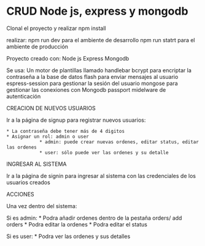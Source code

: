 # CRUD Node js, express y mongodb

Clonal el proyecto y realizar npm install

realizar: 
    npm run dev para el ambiente de desarrollo
    npm run statrt para el ambiente de producción

Proyecto creado con:
    Node js
    Express
    Mongodb

Se usa: 
    Un motor de plantillas llamado handlebar
    bcrypt para encriptar la contraseña a la base de datos
    flash para enviar mensajes al usuario
    espress-session para gestionar la sesión del usuario
    mongose para gestionar las conexiones con Mongodb
    passport midelware de autenticación

CREACION DE NUEVOS USUARIOS

Ir a la página de signup para registrar nuevos usuarios:

    * La contraseña debe tener más de 4 digitos
    * Asignar un rol: admin o user
                * admin: puede crear nuevas ordenes, editar status, editar las ordenes
                * user: sólo puede ver las ordenes y su detalle

INGRESAR AL SISTEMA

Ir a la página de signin para ingresar al sistema con las credenciales de los usuarios creados


ACCIONES

Una vez dentro del sistema:

Si es admin:
    * Podra añadir ordenes dentro de la pestaña orders/ add orders
    * Podra editar la ordenes
    * Podra editar el status

Si es user:
    * Podra ver las ordenes y sus detalles